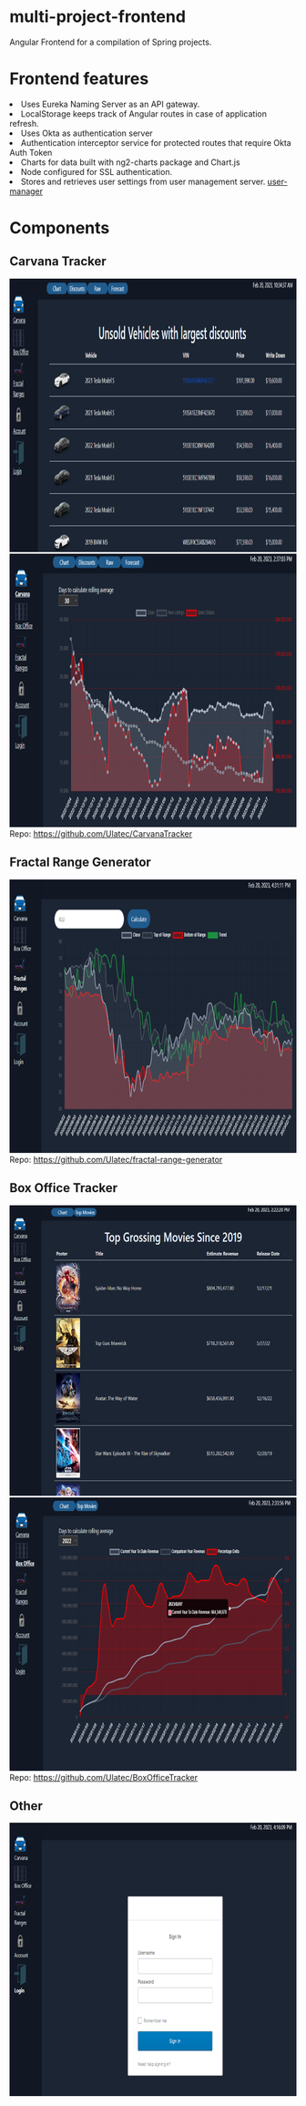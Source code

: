 # multi-project-frontend
<p>Angular Frontend for a compilation of Spring projects.</p>

# Frontend features
<li>Uses Eureka Naming Server as an API gateway.</li>
<li>LocalStorage keeps track of Angular routes in case of application refresh.</li>
<li>Uses Okta as authentication server</li>
<li>Authentication interceptor service for protected routes that require Okta Auth Token</li>
<li>Charts for data built with ng2-charts package and Chart.js</li>
<li>Node configured for SSL authentication. </li>
<li>Stores and retrieves user settings from user management server. <a href="https://github.com/Ulatec/user-manager">user-manager</a></li>

# Components

## Carvana Tracker
<img src="images/carvana1.png"  width="860" height="480">
<img src="images/carvana2.png"  width="830" height="480">
<br>
Repo: <a href="https://github.com/Ulatec/CarvanaTracker">https://github.com/Ulatec/CarvanaTracker</a>

## Fractal Range Generator
<img src="images/fractal-range.png"  width="830" height="480">
<br>
Repo: <a href="https://github.com/Ulatec/fractal-range-generator">https://github.com/Ulatec/fractal-range-generator</a>

## Box Office Tracker
<img src="images/boxoffice1.png"  width="820" height="510">
<img src="images/boxoffice2.png"  width="830" height="480">
<br>
Repo: <a href="https://github.com/Ulatec/BoxOfficeTracker">https://github.com/Ulatec/BoxOfficeTracker</a>

## Other
<img src="images/okta.png"  width="830" height="480">
